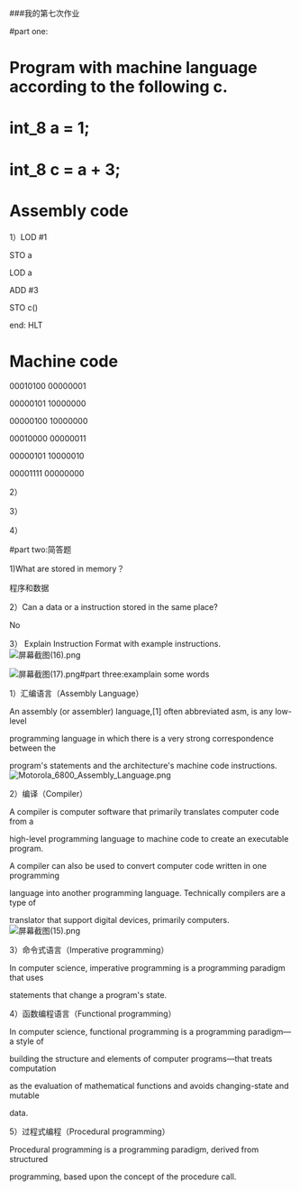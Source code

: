 ###我的第七次作业  

#part one:
#  Program with machine language according to the following c.
#  int_8 a = 1; 
#  int_8 c = a + 3;  

# Assembly code

 1）LOD #1    

  STO a

  LOD a
  
  ADD #3

  STO c()

  end: HLT

  # Machine code
  00010100 00000001

  00000101 10000000

  00000100 10000000

  00010000 00000011

  00000101 10000010

  00001111 00000000

  2）

  3）

  4）

  

  




#part two:简答题

1)What are stored in memory？

程序和数据

2）Can a data or a instruction stored in the same place?

No

3） Explain Instruction Format with example instructions.
![屏幕截图(16).png](https://github.com/bolonghuang/18342027/blob/gh-pages/images/%E5%B1%8F%E5%B9%95%E6%88%AA%E5%9B%BE(16).png?raw=true)



![屏幕截图(17).png](https://github.com/bolonghuang/18342027/blob/gh-pages/%E5%B1%8F%E5%B9%95%E6%88%AA%E5%9B%BE(17).png?raw=true)#part three:examplain some words

1）汇编语言（Assembly Language）   

An assembly (or assembler) language,[1] often abbreviated asm, is any low-level 

programming language in which there is a very strong correspondence between the 

program's statements and the architecture's machine code instructions.![Motorola_6800_Assembly_Language.png](https://github.com/bolonghuang/18342027/blob/gh-pages/images/Motorola_6800_Assembly_Language.png?raw=true)

2）编译（Compiler）

A compiler is computer software that primarily translates computer code from a  

high-level programming language to machine code to create an executable program. 

A compiler can also be used to convert computer code written in one programming 

language into another programming language. Technically compilers are a type of 

translator that support digital devices, primarily computers. ![屏幕截图(15).png](https://github.com/bolonghuang/18342027/blob/gh-pages/images/%E5%B1%8F%E5%B9%95%E6%88%AA%E5%9B%BE(15).png?raw=true)

3）命令式语言（Imperative programming）

In computer science, imperative programming is a programming paradigm that uses 

statements that change a program's state. 

4）函数编程语言（Functional programming）

In computer science, functional programming is a programming paradigm—a style of 

building the structure and elements of computer programs—that treats computation 

as the evaluation of mathematical functions and avoids changing-state and mutable 

data.

5）过程式编程（Procedural programming）

Procedural programming is a programming paradigm, derived from structured 

programming, based upon the concept of the procedure call.